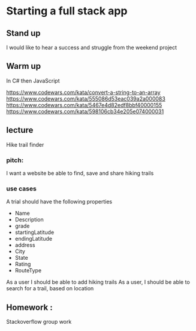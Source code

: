 # Starting a full stack app

## Stand up

I would like to hear a success and struggle from the weekend project

## Warm up

In C# then JavaScript

https://www.codewars.com/kata/convert-a-string-to-an-array
https://www.codewars.com/kata/555086d53eac039a2a000083  
https://www.codewars.com/kata/5467e4d82edf8bbf40000155  
https://www.codewars.com/kata/598106cb34e205e074000031

## lecture

Hike trail finder

### pitch:

I want a website be able to find, save and share hiking trails

### use cases

A trial should have the following properties

- Name
- Description
- grade
- startingLatitude
- endingLatitude
- address
- City
- State
- Rating
- RouteType

As a user I should be able to add hiking trails
As a user, I should be able to search for a trail, based on location

## Homework :

Stackoverflow group work
